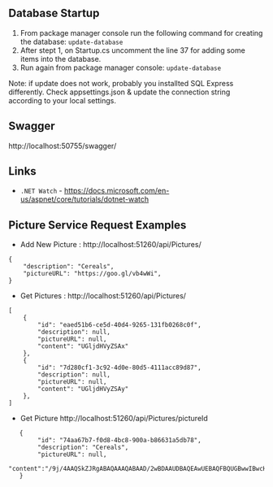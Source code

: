 ## Database Startup

1. From package manager console run the following command for creating the database: `update-database`
2. After stept 1, on Startup.cs uncomment the line 37 for adding some items into the database. 
3. Run again from package manager console: `update-database`

Note: if update does not work, probably you installted SQL Express differently. Check appsettings.json & update the connection string according to your local settings.

## Swagger
http://localhost:50755/swagger/

## Links

* `.NET Watch` - https://docs.microsoft.com/en-us/aspnet/core/tutorials/dotnet-watch


## Picture Service Request Examples

* Add New Picture : http://localhost:51260/api/Pictures/
```
{
    "description": "Cereals",
    "pictureURL": "https://goo.gl/vb4wWi",
}
```
    
* Get Pictures : http://localhost:51260/api/Pictures/
```
[
    {
        "id": "eaed51b6-ce5d-40d4-9265-131fb0268c0f",
        "description": null,
        "pictureURL": null,
        "content": "UGljdHVyZSAx"
    },
    {
        "id": "7d280cf1-3c92-4d0e-80d5-4111acc89d87",
        "description": null,
        "pictureURL": null,
        "content": "UGljdHVyZSAy"
    },
]
```
* Get Picture http://localhost:51260/api/Pictures/pictureId
``` 
   {
        "id": "74aa67b7-f0d8-4bc8-900a-b86631a5db78",
        "description": "Cereals",
        "pictureURL": null,
        "content":"/9j/4AAQSkZJRgABAQAAAQABAAD/2wBDAAUDBAQEAwUEBAQFBQUGBwwIBwcHBw8LCwkMEQ8
   }
```
